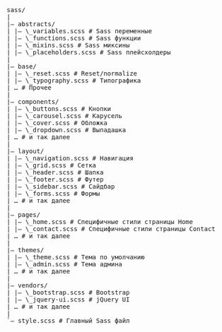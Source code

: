 <pre>
sass/
|
|– abstracts/
| |– \_variables.scss # Sass переменные
| |– \_functions.scss # Sass функции
| |– \_mixins.scss # Sass миксины
| |– \_placeholders.scss # Sass плейсхолдеры
|
|– base/
| |– \_reset.scss # Reset/normalize
| |– \_typography.scss # Типографика
| … # Прочее
|
|– components/
| |– \_buttons.scss # Кнопки
| |– \_carousel.scss # Карусель
| |– \_cover.scss # Обложка
| |– \_dropdown.scss # Выпадашка
| … # и так далее
|
|– layout/
| |– \_navigation.scss # Навигация
| |– \_grid.scss # Сетка
| |– \_header.scss # Шапка
| |– \_footer.scss # Футер
| |– \_sidebar.scss # Сайдбар
| |– \_forms.scss # Формы
| … # и так далее
|
|– pages/
| |– \_home.scss # Специфичные стили страницы Home
| |– \_contact.scss # Специфичные стили страницы Contact
| … # и так далее
|
|– themes/
| |– \_theme.scss # Тема по умолчанию
| |– \_admin.scss # Тема админа
| … # и так далее
|
|– vendors/
| |– \_bootstrap.scss # Bootstrap
| |– \_jquery-ui.scss # jQuery UI
| … # и так далее
|
`– style.scss # Главный Sass файл
 </pre>
